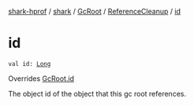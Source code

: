 [shark-hprof](../../../index.md) / [shark](../../index.md) / [GcRoot](../index.md) / [ReferenceCleanup](index.md) / [id](./id.md)

# id

`val id: `[`Long`](https://kotlinlang.org/api/latest/jvm/stdlib/kotlin/-long/index.html)

Overrides [GcRoot.id](../id.md)

The object id of the object that this gc root references.

